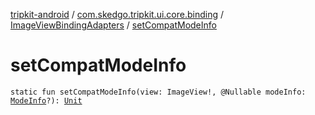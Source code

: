 [tripkit-android](../../index.md) / [com.skedgo.tripkit.ui.core.binding](../index.md) / [ImageViewBindingAdapters](index.md) / [setCompatModeInfo](./set-compat-mode-info.md)

# setCompatModeInfo

`static fun setCompatModeInfo(view: ImageView!, @Nullable modeInfo: `[`ModeInfo`](../../com.skedgo.tripkit.routing/-mode-info/index.md)`?): `[`Unit`](https://kotlinlang.org/api/latest/jvm/stdlib/kotlin/-unit/index.html)
